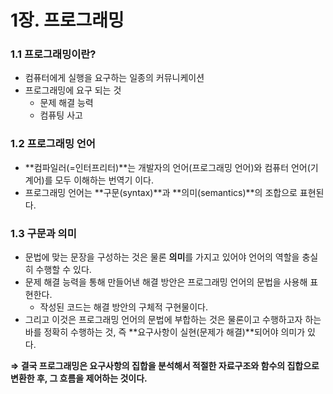 # 1장. 프로그래밍

### 1.1 프로그래밍이란?

-   컴퓨터에게 실행을 요구하는 일종의 커뮤니케이션
-   프로그래밍에 요구 되는 것
    -   문제 해결 능력
    -   컴퓨팅 사고

### 1.2 프로그래밍 언어

-   **컴파일러(=인터프리터)**는 개발자의 언어(프로그래밍 언어)와 컴퓨터 언어(기계어)를 모두 이해하는 번역기 이다.
-   프로그래밍 언어는 **구문(syntax)**과 **의미(semantics)**의 조합으로 표현된다.

### 1.3 구문과 의미

-   문법에 맞는 문장을 구성하는 것은 물론 **의미**를 가지고 있어야 언어의 역할을 충실히 수행할 수 있다.
-   문제 해결 능력을 통해 만들어낸 해결 방안은 프로그래밍 언어의 문법을 사용해 표현한다.
    -   작성된 코드는 해결 방안의 구체적 구현물이다.
-   그리고 이것은 프로그래밍 언어의 문법에 부합하는 것은 물론이고 수행하고자 하는 바를 정확히 수행하는 것, 즉 **요구사항이 실현(문제가 해결)**되어야 의미가 있다.

**⇒ 결국 프로그래밍은 요구사항의 집합을 분석해서 적절한 자료구조와 함수의 집합으로 변환한 후, 그 흐름을 제어하는 것이다.**
